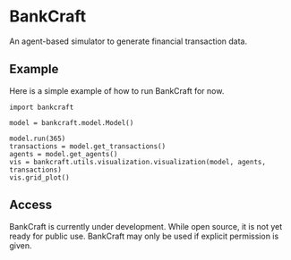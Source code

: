 # BankCraft

An agent-based simulator to generate financial transaction data.

## Example

Here is a simple example of how to run BankCraft for now. 

```
import bankcraft

model = bankcraft.model.Model()

model.run(365)
transactions = model.get_transactions()
agents = model.get_agents()
vis = bankcraft.utils.visualization.visualization(model, agents, transactions)
vis.grid_plot()
```

## Access

BankCraft is currently under development. While open source, it is not yet ready for public use.
BankCraft may only be used if explicit permission is given.
